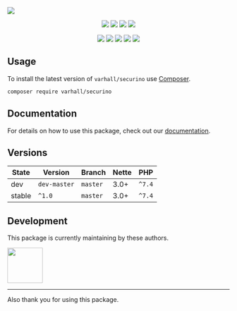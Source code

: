 ![](https://heatbadger.now.sh/github/readme/varhall/securino/)

<p align=center>
  <a href="https://github.com/varhall/securino/actions"><img src="https://badgen.net/github/checks/varhall/securino/master"></a>
  <a href="https://coveralls.io/r/varhall/securino"><img src="https://badgen.net/coveralls/c/github/varhall/securino"></a>
  <a href="https://packagist.org/packages/varhall/securino"><img src="https://badgen.net/packagist/dm/varhall/securino"></a>
  <a href="https://packagist.org/packages/varhall/securino"><img src="https://badgen.net/packagist/v/varhall/securino"></a>
</p>
<p align=center>
  <a href="https://packagist.org/packages/varhall/securino"><img src="https://badgen.net/packagist/php/varhall/securino"></a>
  <a href="https://github.com/varhall/securino"><img src="https://badgen.net/github/license/varhall/securino"></a>
  <a href="https://bit.ly/ctteg"><img src="https://badgen.net/badge/support/gitter/cyan"></a>
  <a href="https://bit.ly/cttfo"><img src="https://badgen.net/badge/support/forum/yellow"></a>
  <a href="https://contributte.org/partners.html"><img src="https://badgen.net/badge/sponsor/donations/F96854"></a>
</p>

<!--
<p align=center>
Website 🚀 <a href="https://contributte.org">contributte.org</a> | Contact 👨🏻‍💻 <a href="https://f3l1x.io">f3l1x.io</a> | Twitter 🐦 <a href="https://twitter.com/contributte">@contributte</a>
</p>
-->

## Usage

To install the latest version of `varhall/securino` use [Composer](https://getcomposer.org).

```bash
composer require varhall/securino
```

## Documentation

For details on how to use this package, check out our [documentation](.docs).

## Versions

| State       | Version       | Branch   | Nette | PHP     |
|-------------|---------------|----------|-------|---------|
| dev         | `dev-master`  | `master` | 3.0+  | `^7.4`  |
| stable      | `^1.0`        | `master` | 3.0+  | `^7.4`  |

## Development

This package is currently maintaining by these authors.

<a href="https://github.com/varhall">
  <img width="80" height="80" src="https://avatars.githubusercontent.com/u/165651?v=4">
</a>

-----

Also thank you for using this package.